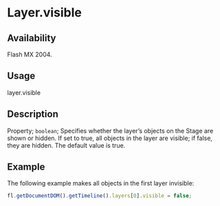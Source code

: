 # Layer.visible

## Availability

Flash MX 2004.

## Usage

layer.visible

## Description

Property; `boolean`; Specifies whether the layer’s objects on the Stage are shown or hidden. If set to true, all objects in the layer are visible; if false, they are hidden. The default value is true.

## Example

The following example makes all objects in the first layer invisible:

```javascript
fl.getDocumentDOM().getTimeline().layers[0].visible = false;
```
